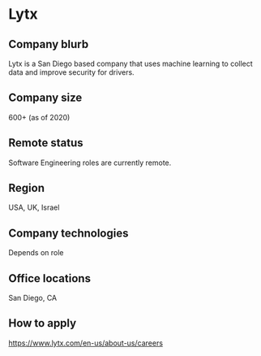 # Lytx

## Company blurb
Lytx is a San Diego based company that uses machine learning to collect data and improve security for drivers.

## Company size
600+ (as of 2020)

## Remote status
Software Engineering roles are currently remote.

## Region
USA, UK, Israel

## Company technologies
Depends on role

## Office locations
San Diego, CA

## How to apply
https://www.lytx.com/en-us/about-us/careers